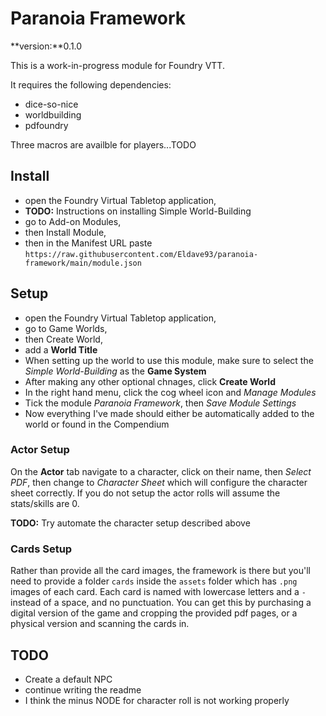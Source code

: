 # Paranoia Framework

**version:**0.1.0

This is a work-in-progress module for Foundry VTT.

It requires the following dependencies:
- dice-so-nice
- worldbuilding
- pdfoundry

Three macros are availble for players...TODO

## Install
- open the Foundry Virtual Tabletop application,
- **TODO:** Instructions on installing Simple World-Building
- go to Add-on Modules, 
- then Install Module, 
- then in the Manifest URL paste `https://raw.githubusercontent.com/Eldave93/paranoia-framework/main/module.json`

## Setup
- open the Foundry Virtual Tabletop application,
- go to Game Worlds,
- then Create World,
- add a **World Title**
- When setting up the world to use this module, make sure to select the *Simple World-Building* as the **Game System**
- After making any other optional chnages, click **Create World**
- In the right hand menu, click the cog wheel icon and *Manage Modules*
- Tick the module *Paranoia Framework*, then *Save Module Settings*
- Now everything I've made should either be automatically added to the world or found in the Compendium

### Actor Setup
On the **Actor** tab navigate to a character, click on their name, then *Select PDF*, then change to *Character Sheet* which will configure the character sheet correctly. If you do not setup the actor rolls will assume the stats/skills are 0.

**TODO:** Try automate the character setup described above

### Cards Setup
Rather than provide all the card images, the framework is there but you'll need to provide a folder `cards` inside the `assets` folder which has `.png` images of each card. Each card is named with lowercase letters and a `-` instead of a space, and no punctuation. You can get this by purchasing a digital version of the game and cropping the provided pdf pages, or a physical version and scanning the cards in.

## TODO
- Create a default NPC
- continue writing the readme
- I think the minus NODE for character roll is not working properly
